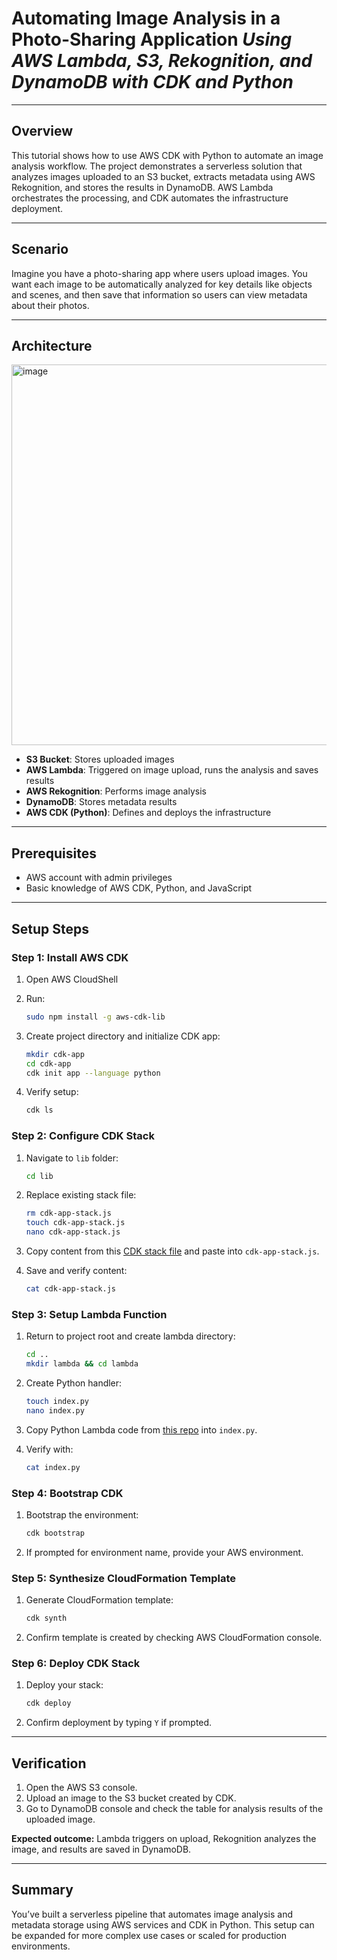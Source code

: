 # Automating Image Analysis in a Photo-Sharing Application  *Using AWS Lambda, S3, Rekognition, and DynamoDB with CDK and Python*  

---

## Overview

This tutorial shows how to use AWS CDK with Python to automate an image analysis workflow. The project demonstrates a serverless solution that analyzes images uploaded to an S3 bucket, extracts metadata using AWS Rekognition, and stores the results in DynamoDB. AWS Lambda orchestrates the processing, and CDK automates the infrastructure deployment.

---

## Scenario

Imagine you have a photo-sharing app where users upload images. You want each image to be automatically analyzed for key details like objects and scenes, and then save that information so users can view metadata about their photos.

---

## Architecture

<img width="975" height="609" alt="image" src="https://github.com/user-attachments/assets/06a0a491-c4c2-4817-b53f-0cabc91afdf4" />



- **S3 Bucket**: Stores uploaded images  
- **AWS Lambda**: Triggered on image upload, runs the analysis and saves results  
- **AWS Rekognition**: Performs image analysis  
- **DynamoDB**: Stores metadata results  
- **AWS CDK (Python)**: Defines and deploys the infrastructure  

---

## Prerequisites

- AWS account with admin privileges  
- Basic knowledge of AWS CDK, Python, and JavaScript  

---

## Setup Steps

### Step 1: Install AWS CDK

1. Open AWS CloudShell  
2. Run:  
   ```bash
   sudo npm install -g aws-cdk-lib
   ````

3. Create project directory and initialize CDK app:

   ```bash
   mkdir cdk-app
   cd cdk-app
   cdk init app --language python
   ```
4. Verify setup:

   ```bash
   cdk ls
   ```

### Step 2: Configure CDK Stack

1. Navigate to `lib` folder:

   ```bash
   cd lib
   ```
2. Replace existing stack file:

   ```bash
   rm cdk-app-stack.js
   touch cdk-app-stack.js
   nano cdk-app-stack.js
   ```
3. Copy content from this [CDK stack file](https://github.com/djcloudking/python-challenges/blob/main/95_Python%20project%206/lib/cdk-app-stack.js) and paste into `cdk-app-stack.js`.
4. Save and verify content:

   ```bash
   cat cdk-app-stack.js
   ```

### Step 3: Setup Lambda Function

1. Return to project root and create lambda directory:

   ```bash
   cd ..
   mkdir lambda && cd lambda
   ```
2. Create Python handler:

   ```bash
   touch index.py
   nano index.py
   ```
3. Copy Python Lambda code from [this repo](https://github.com/djcloudking/python-challenges/blob/main/95_Python%20project%206/lambda/index.py) into `index.py`.
4. Verify with:

   ```bash
   cat index.py
   ```

### Step 4: Bootstrap CDK

1. Bootstrap the environment:

   ```bash
   cdk bootstrap
   ```
2. If prompted for environment name, provide your AWS environment.

### Step 5: Synthesize CloudFormation Template

1. Generate CloudFormation template:

   ```bash
   cdk synth
   ```
2. Confirm template is created by checking AWS CloudFormation console.

### Step 6: Deploy CDK Stack

1. Deploy your stack:

   ```bash
   cdk deploy
   ```
2. Confirm deployment by typing `Y` if prompted.

---  

## Verification

1. Open the AWS S3 console.
2. Upload an image to the S3 bucket created by CDK.
3. Go to DynamoDB console and check the table for analysis results of the uploaded image.

**Expected outcome:** Lambda triggers on upload, Rekognition analyzes the image, and results are saved in DynamoDB.

--- 

## Summary

You’ve built a serverless pipeline that automates image analysis and metadata storage using AWS services and CDK in Python. This setup can be expanded for more complex use cases or scaled for production environments.
 

